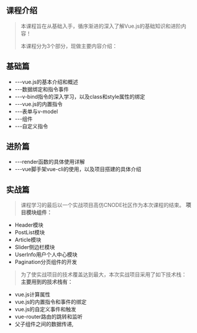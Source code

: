 ## 课程介绍
> 本课程旨在从基础入手，循序渐进的深入了解Vue.js的基础知识和进阶内容！
> 
> 本课程分为3个部分，现做主要内容介绍：
## 基础篇
* ---vue.js的基本介绍和概述
* ---数据绑定和指令事件
* ---v-bind指令的深入学习，以及class和style属性的绑定
* ---vue.js的内置指令
* ---表单与v-model
* ---组件
* ---自定义指令
## 进阶篇
* ---render函数的具体使用详解
* ---vue脚手架vue-cli的使用，以及项目搭建的具体介绍
## 实战篇
> 课程学习的最后以一个实战项目高仿CNODE社区作为本次课程的结束。
**项目模块组件：**
* Header模块
* PostList模块
* Article模块
* Slider侧边栏模块
* UserInfo用户个人中心模块
* Pagination分页组件的开发
> 为了使实战项目的技术覆盖达到最大，本次实战项目采用了如下技术栈：
**主要用到的技术栈有：**
* vue.js计算属性
* vue.js的内置指令和事件的绑定
* vue.js的自定义事件和触发
* vue-router路由的跳转和监听
* 父子组件之间的数据传递,